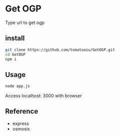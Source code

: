 # Get OGP
Type url to get ogp

## install
```sh
git clone https://github.com/tomatoaiu/GetOGP.git
cd GetOGP
npm i
```

## Usage
```sh
node app.js
```
Access localhost: 3000 with browser

## Reference
- express
- osmosis
